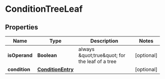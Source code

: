 

# ConditionTreeLeaf


## Properties

| Name | Type | Description | Notes |
|------------ | ------------- | ------------- | -------------|
|**isOperand** | **Boolean** | always \&quot;true\&quot; for the leaf of a tree |  [optional] |
|**condition** | [**ConditionEntry**](ConditionEntry.md) |  |  [optional] |



